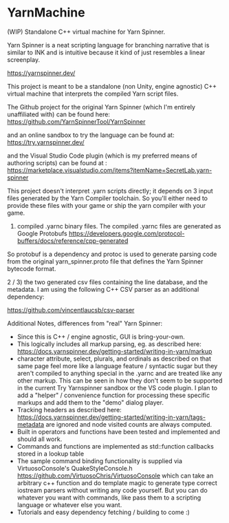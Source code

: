 # YarnMachine
(WIP) Standalone C++ virtual machine for Yarn Spinner.

Yarn Spinner is a neat scripting language for branching narrative that is similar to INK and is intuitive because it kind of just resembles a linear screenplay.

https://yarnspinner.dev/

This project is meant to be a standalone (non Unity, engine agnostic) C++ virtual machine that interprets the compiled Yarn script files.

The Github project for the original Yarn Spinner (which I'm entirely unaffiliated with) can be found here:
https://github.com/YarnSpinnerTool/YarnSpinner

and an online sandbox to try the language can be found at:
https://try.yarnspinner.dev/

and the Visual Studio Code plugin (which is my preferred means of authoring scripts) can be found at :
https://marketplace.visualstudio.com/items?itemName=SecretLab.yarn-spinner

This project doesn't interpret .yarn scripts directly; it depends on 3 input files generated by the Yarn Compiler toolchain.  So you'll either need to provide these files with your game or ship the yarn compiler with your game.

1) compiled .yarnc binary files.
The compiled .yarnc files are generated as Google Protobufs
https://developers.google.com/protocol-buffers/docs/reference/cpp-generated

So protobuf is a dependency and protoc is used to generate parsing code from the original yarn_spinner.proto file that defines the Yarn Spinner bytecode format.

2 / 3) the two generated csv files containing the line database, and the metadata.
I am using the following C++ CSV parser as an additional dependency:

https://github.com/vincentlaucsb/csv-parser


Additional Notes, differences from "real" Yarn Spinner:

- Since this is C++ / engine agnostic, GUI is bring-your-own.
- This logically includes all markup parsing, eg. as described here:
https://docs.yarnspinner.dev/getting-started/writing-in-yarn/markup
- character attribute, select, plurals, and ordinals as described on that same page feel more like a language feature / syntactic sugar but they aren't compiled to anything special in the .yarnc and are treated like any other markup.  This can be seen in how they don't seem to be supported in the current Try Yarnspinner sandbox or the VS code plugin.  I plan to add a "helper" / convenience function for processing these specific markups and add them to the "demo" dialog player.
- Tracking headers as described here: https://docs.yarnspinner.dev/getting-started/writing-in-yarn/tags-metadata are ignored and node visited counts are always computed.
- Built in operators and functions have been tested and implemented and should all work.
- Commands and functions are implemented as std::function callbacks stored in a lookup table
- The sample command binding functionality is supplied via VirtuosoConsole's QuakeStyleConsole.h 
https://github.com/VirtuosoChris/VirtuosoConsole
which can take an arbitrary c++ function and do template magic to generate type correct iostream parsers without writing any code yourself.  But you can do whatever you want with commands, like pass them to a scripting language or whatever else you want.
- Tutorials and easy dependency fetching / building to come :)
